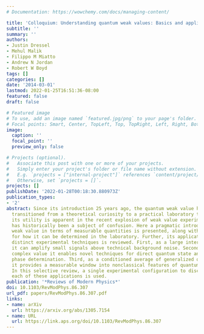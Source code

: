 ```yaml
---
# Documentation: https://wowchemy.com/docs/managing-content/

title: 'Colloquium: Understanding quantum weak values: Basics and applications'
subtitle: ''
summary: ''
authors:
- Justin Dressel
- Mehul Malik
- Filippo M Miatto
- Andrew N Jordan
- Robert W Boyd
tags: []
categories: []
date: '2014-03-01'
lastmod: 2022-01-25T16:51:36-08:00
featured: false
draft: false

# Featured image
# To use, add an image named `featured.jpg/png` to your page's folder.
# Focal points: Smart, Center, TopLeft, Top, TopRight, Left, Right, BottomLeft, Bottom, BottomRight.
image:
  caption: ''
  focal_point: ''
  preview_only: false

# Projects (optional).
#   Associate this post with one or more of your projects.
#   Simply enter your project's folder or file name without extension.
#   E.g. `projects = ["internal-project"]` references `content/project/deep-learning/index.md`.
#   Otherwise, set `projects = []`.
projects: []
publishDate: '2022-01-28T00:18:30.880973Z'
publication_types:
- '2'
abstract: Since its introduction 25 years ago, the quantum weak value has gradually
  transitioned from a theoretical curiosity to a practical laboratory tool. While
  its utility is apparent in the recent explosion of weak value experiments, its interpretation
  has historically been a subject of confusion. Here a pragmatic introduction to the
  weak value in terms of measurable quantities is presented, along with an explanation
  for how it can be determined in the laboratory. Further, its application to three
  distinct experimental techniques is reviewed. First, as a large interaction parameter
  it can amplify small signals above technical background noise. Second, as a measurable
  complex value it enables novel techniques for direct quantum state and geometric
  phase determination. Third, as a conditioned average of generalized observable eigenvalues
  it provides a measurable window into nonclassical features of quantum mechanics.
  In this selective review, a single experimental configuration to discuss and clarify
  each of these applications is used.
publication: '*Reviews of Modern Physics*'
doi: 10.1103/RevModPhys.86.307
url_pdf: papers/RevModPhys.86.307.pdf
links:
- name: arXiv
  url: https://arxiv.org/abs/1305.7154
- name: URL
  url: https://link.aps.org/doi/10.1103/RevModPhys.86.307
---
```

